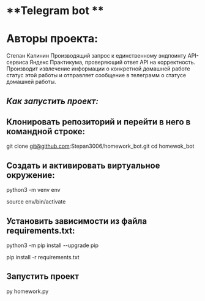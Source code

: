 # **Telegram bot **
# **Авторы проекта:** 
Степан Калинин
Производящий запрос к единственному эндпоинту API-сервиса Яндекс Практикума, проверяющий ответ API на корректность. 
Производит извлечение  информации о конкретной домашней работе статус этой работы и отправляет сообщение в телеграмм о статусе домашней работы.
## ***Как запустить проект:***
## **Клонировать репозиторий и перейти в него в командной строке:**

git clone git@github.com:Stepan3006/homework_bot.git
сd homewok_bot
## **Cоздать и активировать виртуальное окружение:**

python3 -m venv env

source env/bin/activate

## **Установить зависимости из файла requirements.txt:**

python3 -m pip install --upgrade pip

pip install -r requirements.txt
## **Запустить проект**
py homework.py


